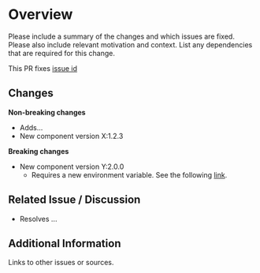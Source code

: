 # Overview

Please include a summary of the changes and which issues are fixed. Please also include relevant motivation and context. List any dependencies that are required for this change.

This PR fixes [issue id](url)

## Changes

**Non-breaking changes**
- Adds...
- New component version X:1.2.3

**Breaking changes**
- New component version Y:2.0.0
	- Requires a new environment variable. See the following [link](url).

## Related Issue / Discussion

- Resolves ...

## Additional Information

Links to other issues or sources.